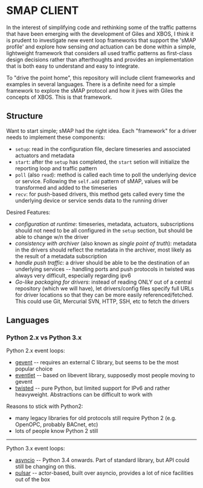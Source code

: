 # SMAP CLIENT

In the interest of simplifying code and rethinking some of the traffic patterns that have been emerging with the development of Giles and XBOS,
I think it is prudent to investigate new event loop frameworks that support the 'sMAP profile' and explore how sensing *and* actuation can
be done within a simple, lightweight framework that considers all used traffic patterns as first-class design decisions rather than afterthoughts
and provides an implementation that is both easy to understand and easy to integrate.

To "drive the point home", this repository will include client frameworks and examples in several languages. There is
a definite need for a simple framework to explore the sMAP protocol and how it jives with Giles the concepts of XBOS. This is that framework.

## Structure

Want to start simple; sMAP had the right idea. Each "framework" for a driver needs to implement these components:
* `setup`: read in the configuration file, declare timeseries and associated actuators and metadata
* `start`: after the `setup` has completed, the `start` setion will initialize the reporting loop and traffic pattern
* `poll` (also `read`): method is called each time to poll the underlying device or service. Following the `self.add` pattern of sMAP,
  values will be transformed and added to the timeseries
* `recv`: for push-based drivers, this method gets called every time the underlying device or service sends data to the running driver

Desired Features:
* *configuration at runtime*: timeseries, metadata, actuators, subscriptions should not need to be all configured in the `setup` section,
  but should be able to change w/n the driver
* *consistency with archiver* (also known as *single point of truth*): metadata in the drivers should reflect the metadata in the archiver,
  most likely as the result of a metadata subscription
* *handle push traffic*: a driver should be able to be the destination of an underlying services -- handling ports and push protocols in twisted
  was always very difficult, especially regarding ipv6
* *Go-like packaging for drivers*: instead of reading ONLY out of a central repository (which we will have), let drivers/config files
  specify full URLs for driver locations so that they can be more easily referenced/fetched. This could use Git, Mercurial SVN, HTTP,
  SSH, etc to fetch the drivers

## Languages

### Python 2.x vs Python 3.x

Python 2.x event loops:
* [gevent](http://www.gevent.org/) -- requires an external C library, but seems to be the most popular choice
* [eventlet](http://eventlet.net/) -- based on libevent library, supposedly most people moving to gevent
* [twisted](https://twistedmatrix.com/trac/) -- pure Python, but limited support for IPv6 and rather heavyweight. Abstractions can be difficult to work with

Reasons to stick with Python2:
* many legacy libraries for old protocols still require Python 2 (e.g. OpenOPC, probably BACnet, etc)
* lots of people know Python 2 still

---

Python 3.x event loops:
* [asyncio](https://docs.python.org/3/library/asyncio.html) -- Python 3.4 onwards. Part of standard library, but API could still be changing on this. 
* [pulsar](http://quantmind.github.io/pulsar) -- actor-based, built over asyncio, provides a lot of nice facilities out of the box
